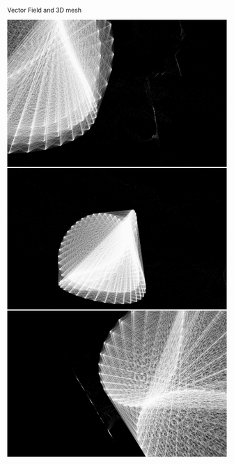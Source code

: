 Vector Field and 3D mesh

![alt tag](https://github.com/AnnaKolla/Images/blob/master/flow.png)
![alt tag](https://github.com/AnnaKolla/Images/blob/master/flow1.png)
![alt tag](https://github.com/AnnaKolla/Images/blob/master/flow2.png)
